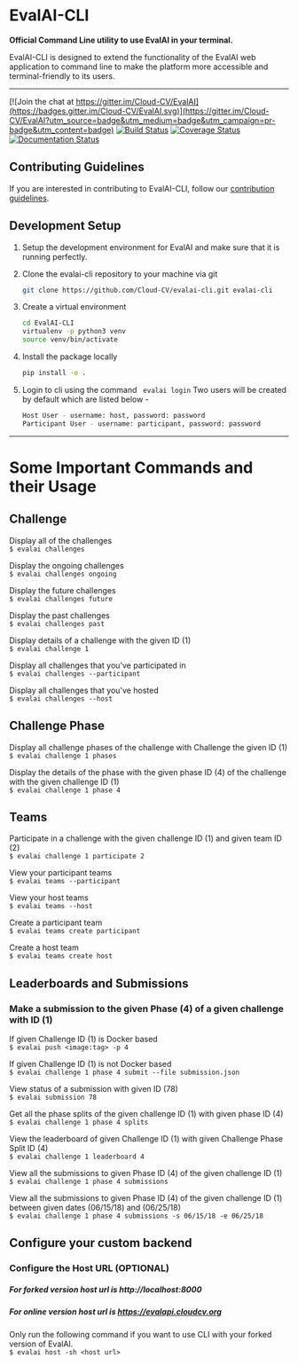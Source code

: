 # EvalAI-CLI

<b>Official Command Line utility to use EvalAI in your terminal.</b>

EvalAI-CLI is designed to extend the functionality of the EvalAI web application to command line to make the platform more accessible and terminal-friendly to its users.

------------------------------------------------------------------------------------------

[![Join the chat at https://gitter.im/Cloud-CV/EvalAI](https://badges.gitter.im/Cloud-CV/EvalAI.svg)](https://gitter.im/Cloud-CV/EvalAI?utm_source=badge&utm_medium=badge&utm_campaign=pr-badge&utm_content=badge)
[![Build Status](https://travis-ci.org/Cloud-CV/evalai-cli.svg?branch=master)](https://travis-ci.org/Cloud-CV/evalai-cli)
[![Coverage Status](https://coveralls.io/repos/github/Cloud-CV/evalai-cli/badge.svg?branch=master)](https://coveralls.io/github/Cloud-CV/evalai-cli?branch=master)
[![Documentation Status](https://readthedocs.org/projects/markdown-guide/badge/?version=latest)](https://evalai-cli.cloudcv.org)


## Contributing Guidelines

If you are interested in contributing to EvalAI-CLI, follow our [contribution guidelines](https://github.com/Cloud-CV/evalai-cli/blob/master/.github/CONTRIBUTING.md).

## Development Setup

1. Setup the development environment for EvalAI and make sure that it is running perfectly.

2. Clone the evalai-cli repository to your machine via git

    ```bash
    git clone https://github.com/Cloud-CV/evalai-cli.git evalai-cli
    ```

3. Create a virtual environment
    
    ```bash
    cd EvalAI-CLI
    virtualenv -p python3 venv
    source venv/bin/activate
    ```

4. Install the package locally

    ```bash
    pip install -e .
    ```

5. Login to cli using the command ``` evalai login```
Two users will be created by default which are listed below -

    ```bash
    Host User - username: host, password: password
    Participant User - username: participant, password: password
    ```

______________________________________________________________________________________________________________________

# Some Important Commands and their Usage


## Challenge

 Display all of the challenges                                 
    ```$
       evalai challenges 
    ```

 Display the ongoing challenges                                
    ```$
        evalai challenges ongoing
    ```
    
 Display the future challenges                                 
    ```$
        evalai challenges future 
    ```    

 Display the past challenges                                
    ```$
        evalai challenges past
    ```

 Display details of a challenge with the given ID (1)                                 
    ```$
        evalai challenge 1  
    ```
    
 Display all challenges that you've participated in                                
    ```$
        evalai challenges --participant
    ```

 Display all challenges that you've hosted                                  
    ```$
        evalai challenges --host
    ```    


## Challenge Phase

 Display all challenge phases of the challenge with Challenge the given ID (1)                                
    ```$
        evalai challenge 1 phases 
    ```    

 Display the details of the phase with the given phase ID (4) of the challenge with the given challenge ID (1)                                
    ```$
        evalai challenge 1 phase 4
    ```


## Teams    

 Participate in a challenge with the given challenge ID (1) and given team ID (2)                                
    ```$
       evalai challenge 1 participate 2 
    ``` 
 

 View your participant teams                                                                
    ```$
        evalai teams --participant 
    ```   

 View your host teams                                
    ```$
       evalai teams --host
    ```
    
 Create a participant team                                   
    ```$
        evalai teams create participant 
    ```
    
 Create a host team                                   
    ```$
        evalai teams create host 
    ```


## Leaderboards and Submissions

### Make a submission to the given Phase (4) of a given challenge with ID (1)

 If given Challenge ID (1) is Docker based                                
    ```$
        evalai push <image:tag> -p 4 
    ```
    
 If given Challenge ID (1) is not Docker based                                  
    ```$
        evalai challenge 1 phase 4 submit --file submission.json 
    ```
    
 View status of a submission with given ID (78)                                  
    ```$
        evalai submission 78 
    ```
    
 Get all the phase splits of the given challenge ID (1) with given phase ID (4)                                
    ```$
        evalai challenge 1 phase 4 splits 
    ```
    
 View the leaderboard of given Challenge ID (1) with given Challenge Phase Split ID (4)                                
    ```$
        evalai challenge 1 leaderboard 4 
    ```
    
 View all the submissions to given Phase ID (4) of the given challenge ID (1)                                
    ```$
        evalai challenge 1 phase 4 submissions 
    ```
    
 View all the submissions to given Phase ID (4) of the given challenge ID (1) between given dates (06/15/18) and (06/25/18)                                
    ```$
        evalai challenge 1 phase 4 submissions -s 06/15/18 -e 06/25/18 
    ```
## Configure your custom backend
### Configure the Host URL (OPTIONAL) 

##### For forked version host url is http://localhost:8000

##### For online version host url is https://evalapi.cloudcv.org                                                             
 Only run the following command if you want to use CLI with your forked version of EvalAI.                                       
    ```$
        evalai host -sh <host url> 
    ```
